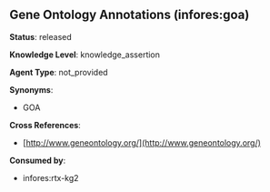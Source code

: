 [//]: # (DO NOT MANUALLY EDIT THIS FILE. IT IS GENERATED FROM A TEMPLATE.)

## Gene Ontology Annotations (infores:goa)

**Status**: released
  
**Knowledge Level**: knowledge_assertion
  
**Agent Type**: not_provided

**Synonyms**:

- GOA

**Cross References**:

- [http://www.geneontology.org/](http://www.geneontology.org/)


**Consumed by**:

- infores:rtx-kg2